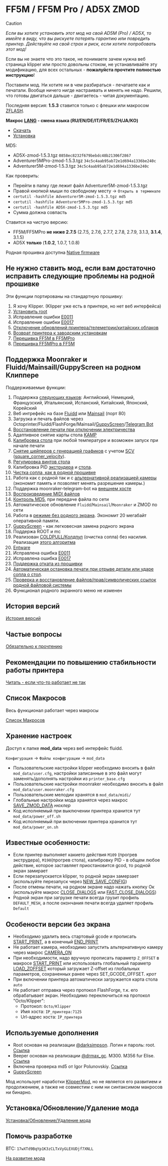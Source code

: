 # FF5M / FF5M Pro / AD5X ZMOD

> [!CAUTION]
> *Если вы хотите установить этот мод на свой AD5M (Pro) / AD5X, то имейте в виду, что вы рискуете потерять гарантию или повредить принтер. Действуйте на свой страх и риск, если хотите попробовать этот мод!*
> 
> Если вы не знаете что это такое, не понимаете зачем нужна веб страница klipper или просто довольны стоком, не устанавливайте эту модификацию, для всех остальных - **пожалуйста прочтите полностью инструкцию**!
>
> Поставили мод. Ни хотите ни в чем разбираться - печатаете как и печатали. Вообще ничего нигде настраивать и менять не надо. Решили, что готовы двигаться дальше - двигаетесь - читая документацию.

Последняя версия: **1.5.3** ставится только с флешки или макросом [ZFLASH](https://github.com/ghzserg/zmod/wiki/Zmod_ru#zflash).

**Макрос [LANG](https://github.com/ghzserg/zmod/wiki/Global_ru#lang) - смена языка (RU/EN/DE/IT/FR/ES/ZH/JA/KO)**

- [Скачать](https://github.com/ghzserg/zmod/releases/)
- [Установка](https://github.com/ghzserg/zmod/wiki/Setup#%D1%83%D1%81%D1%82%D0%B0%D0%BD%D0%BE%D0%B2%D0%BA%D0%B0-%D0%BC%D0%BE%D0%B4%D0%B0)

MD5:
- AD5X-zmod-1.5.3.tgz `0858ec8232f679bebdc48b21306f2867`
- Adventurer5MPro-zmod-1.5.3.tgz `34c5c4aab95ab72e1d694a1336be240c`
- Adventurer5M-zmod-1.5.3.tgz `34c5c4aab95ab72e1d694a1336be240c`

Как проверить:
- Перейти в папку где лежит файл Adventurer5M-zmod-1.5.3.tgz
- Правой кнопкой мыши по свободному месту -> `Открыть в терминале`
- `certutil -hashfile Adventurer5M-zmod-1.5.3.tgz md5`
- `certutil -hashfile Adventurer5MPro-zmod-1.5.3.tgz md5`
- `certutil -hashfile AD5X-zmod-1.5.3.tgz md5`
- Сумма должна совпасть

Ставится на чистую версию:
- FF5M/FF5MPro **не ниже 2.7.5** (2.7.5, 2.7.6, 2.7.7, 2.7.8, 2.7.9, 3.1.3, **3.1.4**, 3.1.5)
- AD5X **только** (**1.0.2**, 1.0.7, 1.0.8)

Родная прошивка доступна [Native firmware](https://github.com/ghzserg/zmod/releases/tag/R)

## Не нужно ставить мод, если вам достаточно исправить следующие проблемы на родной прошивке

Эти функции портированы на стандартную прошивку:
1. Я хочу Klipper. (Klipper уже есть в принтере, но нет веб интерфейса)
2. [Установить root](https://github.com/ghzserg/zmod/tree/main/Native_firmware/root)
3. Исправление ошибки [E0011](https://github.com/ghzserg/zmod/wiki/Global_ru#fix_e0011)
4. Исправление ошибки [E0017](https://github.com/ghzserg/zmod/wiki/Global_ru#fix_e0017)
5. [Отключение обновлений принтера/телеметрии/китайских облаков](https://github.com/ghzserg/zmod/wiki/Global_ru#china_cloud)
6. [Возврат принтера к заводским установкам](https://github.com/ghzserg/zmod/wiki/Setup#%D0%B2%D0%BE%D0%B7%D0%B2%D1%80%D0%B0%D1%82-%D0%BF%D1%80%D0%B8%D0%BD%D1%82%D0%B5%D1%80%D0%B0-%D0%BA-%D0%B7%D0%B0%D0%B2%D0%BE%D0%B4%D1%81%D0%BA%D0%B8%D0%BC-%D1%83%D1%81%D1%82%D0%B0%D0%BD%D0%BE%D0%B2%D0%BA%D0%B0%D0%BC-%D0%BD%D0%B5%D0%BE%D0%B1%D1%85%D0%BE%D0%B4%D0%B8%D0%BC%D0%BE-%D0%B4%D0%BB%D1%8F-%D1%83%D1%81%D1%82%D0%B0%D0%BD%D0%BE%D0%B2%D0%BA%D0%B8-%D0%BC%D0%BE%D0%B4%D0%B0)
7. [Перешивка FF5M в FF5MPro](https://github.com/ghzserg/zmod/tree/main/Native_firmware/5m2Pro)
8. [Перешивка FF5MPro в FF5M](https://github.com/ghzserg/zmod/tree/main/Native_firmware/Pro25M)

## Поддержка Moonraker и Fluidd/Mainsaill/GuppyScreen на родном Клиппере
Поддерживаемые функции:
1. Поддержка [следующих языков](https://github.com/ghzserg/zmod/wiki/Global_ru#lang): Английский, Немецкий, Французский, Итальянский, Испанский, Китайский, Японский, Корейский
2. Веб интрефейс на базе [Fluidd](https://docs.fluidd.xyz/) или [Mainsail](https://docs.mainsail.xyz/) (порт 80)
3. Загрузка и печать файлов через Octoprinter/Fluidd/FlashForge/Mainsail/[GuppyScreen](https://github.com/ghzserg/zmod/wiki/System_ru#display_off)/[Telegram Bot](https://github.com/ghzserg/zmod/wiki/Telegram_ru)
4. [Восстановление печати при отключении электричества](https://github.com/ghzserg/zmod/wiki/Zmod_ru#zrestore)
5. Адаптивное снятие карты стола [KAMP](https://github.com/ghzserg/zmod/wiki/Calibrations_ru#kamp)
6. [Калибровка стола](https://github.com/ghzserg/zmod/wiki/Calibrations_ru#auto_full_bed_level) при любой температуре и возможен запуск при начале печати
7. [Снятие шейперов c генерацией графиков](https://github.com/ghzserg/zmod/wiki/Calibrations_ru#zshaper) с учетом [SCV](https://github.com/ghzserg/zmod/wiki/Global_ru#fix_scv) ([square_corner_velocity](https://www.klipper3d.org/Config_Reference.html#printer)).
8. [Регулировка винтов стола](https://github.com/ghzserg/zmod/wiki/Calibrations_ru#bed_level_screws_tune)
9. Калибровка PID [экструдера](https://github.com/ghzserg/zmod/wiki/Calibrations_ru#pid_tune_extruder) и [стола](https://github.com/ghzserg/zmod/wiki/Calibrations_ru#pid_tune_bed).
10. [Чистка сопла, как в родной прошивке](https://github.com/ghzserg/zmod/wiki/Main_ru#clear_noize)
11. Работа как с родной так и с [альтернативной реализацией камеры](https://github.com/ghzserg/zmod/wiki/Zmod_ru#camera_on) (экономит память и позволяет менять разрешение камеры.)
12. Поддержка moonraker-telegram-bot на [внешнем хосте](https://github.com/ghzserg/zmod/wiki/Telegram_ru)
13. [Воспроизведение MIDI файлов](https://github.com/ghzserg/zmod/wiki/Main_ru#play_midi)
14. [Контроль MD5](https://github.com/ghzserg/zmod/wiki/System_ru#check_md5), при передаче файла по сети 
15. Автоматическое обновление `Fluidd`/`Mainsail`/`Moonraker` и ZMOD по сети
16. Работа в [режиме без родного экрана](https://github.com/ghzserg/zmod/wiki/System_ru#display_off). Экономит 20 мегабайт оперативной памяти.
17. [GuppyScreen](https://github.com/ghzserg/zmod/wiki/System_ru#display_off) - как легковесная замена родного экрана
18. Поддержа ROOT и mc
19. Реализован [COLDPULL/Колдпул](https://github.com/ghzserg/zmod/wiki/Filament_ru#coldpull) (очистка сопла) без насилия. Реализация [этого алгоритма](https://t.me/FF_5M_5M_Pro/2836/447172)
20. [Entware](https://github.com/ghzserg/zmod/wiki/FAQ#%D0%B2-zmod-%D0%B2%D1%85%D0%BE%D0%B4%D0%B8%D1%82-entware---%D0%BA%D0%B0%D0%BA-%D0%B8%D0%BC-%D0%B2%D0%BE%D1%81%D0%BF%D0%BE%D0%BB%D1%8C%D0%B7%D0%BE%D0%B2%D0%B0%D1%82%D1%8C%D1%81%D1%8F)
21. Исправлена ошибка [E0011](https://github.com/ghzserg/zmod/wiki/Global_ru#fix_e0011)
22. Исправлена ошибка [E0017](https://github.com/ghzserg/zmod/wiki/Global_ru#fix_e0017)
23. [Поддержка отката из прошивки](https://github.com/ghzserg/zmod/wiki/FAQ#%D1%87%D1%82%D0%BE-%D1%82%D0%B0%D0%BA%D0%BE%D0%B5-%D0%BE%D1%82%D0%BA%D0%B0%D1%82-%D0%B8%D0%B7-%D0%BF%D1%80%D0%BE%D1%88%D0%B8%D0%B2%D0%BA%D0%B8)
24. [Автоматическая остановка печати при отрыве детали или ударе сопла о стол](https://github.com/ghzserg/zmod/wiki/Global_ru#nozzle_control).
25. [Проверка и восстановление файлов/прав/символических ссылок родной файловой системы](https://github.com/ghzserg/zmod/wiki/System_ru#check_system)
26. Функционал родного экранного меню не изменен

## История версий
[История версий](https://github.com/ghzserg/zmod/wiki/Changelog)

## Частые вопросы

[Обязательно к прочтению](https://github.com/ghzserg/zmod/wiki/FAQ)

## Рекомендации по повышению стабильности работы принтера

[Читать - если что-то работает не так](https://github.com/ghzserg/zmod/wiki/Recomendations)

## Список Макросов

Весь функционал работает через макросы

[Список Макросов](https://github.com/ghzserg/zmod/wiki/Macros)

## Хранение настроек
Доступ к папке **mod_data** через веб интерфейс fluidd. 

`Конфигурация` -> `Файлы конфигурации` -> `mod_data`

- Пользовательские настройки klipper необходимо вносить в файл `mod_data/user.cfg`, настройки записанные в это файл могут заменять/дополнять настройки из `printer_base.cfg`
- Пользовательские настройки moonraker необходимо вносить в файл `mod_data/user.moonraker.cfg`
- Пользовательские мелодии хранятся в `mod_data/midi/`
- Глобальные настройки мода хранятся через макрос [SAVE_ZMOD_DATA](https://github.com/ghzserg/zmod/wiki/Global_ru#save_zmod_data) *нюхлер*
- Код исполняемый при выключении принтера хранится тут `mod_data/power_off.sh`
- Код исполняемый при включении принтера хранится тут `mod_data/power_on.sh`

## Известные особенности:
- Если принтер выполняет какието действия `M109` (прогрев экструдера), `M190`(прогрев стола), калибровку PID - в общем любое действие, которое заставляет приостановится gcod, то родной экран замирает
- Если перезапускается klipper, то родной экран замерзает (используйте перезапуск через [NEW_SAVE_CONFIG](https://github.com/ghzserg/zmod/wiki/Main_ru#new_save_config))
- После отмены печати, на родном экране надо нажать кнопку Ок (используйте макрос [CLOSE_DIALOGS](https://github.com/ghzserg/zmod/wiki/Main_ru#close_dialogs) или [FAST_CLOSE_DIALOGS](https://github.com/ghzserg/zmod/wiki/Main_ru#fast_close_dialogs))
- Родной экран при загрузке печати всегда грузит профиль `DEFAULT_MESH`, а после окончания печати всегда удаляет профиль `Default`

## Особености версии без экрана
- Необходимо удалить весь стартовый gcode и прописать [START_PRINT](https://github.com/ghzserg/zmod/wiki/Main_ru#start_print), а в конечный [END_PRINT](https://github.com/ghzserg/zmod/wiki/Main_ru#end_print)
- Не работает камера, необходимо запустить альтернативную камеру через макрос [CAMERA_ON](https://github.com/ghzserg/zmod/wiki/Zmod_ru#camera_on)
- При необходимости, надо вручную прописать параметр `Z_OFFSET` в макросе [START_PRINT](https://github.com/ghzserg/zmod/wiki/Main_ru#start_print) или использовать глобальный параметр [LOAD_ZOFFSET](https://github.com/ghzserg/zmod/wiki/Global_ru#load_zoffset) который загружает Z-offset из глобальных параметров, сохраненных ранее через SET_GCODE_OFFSET. *крот*
- При включении принтера автоматически загружается карта стола `auto`
- Не работает отправка через протокол FlashForge, т.к. его обрабатывает экран.
  Необходимо переключиться на протокол "Octo/Klipper":
  - Протокол: `Octo/Klipper`
  - Имя хоста: `IP_принтера:7125`
  - Url-адрес хоста: `IP_принтера`
 
## Используемые дополнения

- Root основан на реализации [@darksimpson](https://t.me/darksimpson). Логин и пароль: root. [Ссылка](https://t.me/c/2000598629/12695/186253)
- Beeper основан на реализации [@drmax_gc](https://t.me/drmax_gc). M300. M356 fur Elise. [Ссылка](https://t.me/FF_5M_5M_Pro/1/333800)
- Включена проверка md5 от Igor Polunovskiy. [Ссылка](https://t.me/FF_5M_5M_Pro/12695/272417)
- [GuppyScreen](https://github.com/ballaswag/guppyscreen)

Мод использует наработки [KlipperMod](https://github.com/xblax/flashforge_ad5m_klipper_mod/), но не является его развитием и продолжением, а также не совместим с ним ни синтаксимом макросов ни бинарно.

## Установка/Обновление/Удаление мода

[Установка/Обновление/Удаление мода](https://github.com/ghzserg/zmod/wiki/Setup)

## Помочь разработке

BTC: `17wXTd9BqYp1K3zCLTxVyGLEXUDjf7XNLL`

[На развитие мода](https://vtb.paymo.ru/collect-money/?transaction=0efce2b8-c321-4cb1-a6f9-5b7a9d34e34f)
